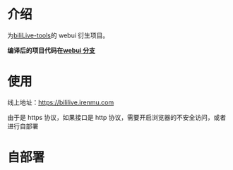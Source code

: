 # 介绍

为[biliLive-tools](https://github.com/renmu123/biliLive-tools)的 webui 衍生项目。

**编译后的项目代码在[webui 分支](https://github.com/renmu123/biliLive-webui/tree/webui)**

# 使用

线上地址：https://bililive.irenmu.com

由于是 https 协议，如果接口是 http 协议，需要开启浏览器的不安全访问，或者进行自部署

# 自部署
